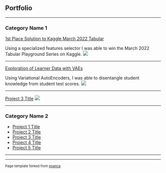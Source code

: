 ## Portfolio

---

### Category Name 1 

[1st Place Solution to Kaggle March 2022 Tabular](https://github.com/Ottpocket/March-2022-1st-Place-Solution)

Using a specialized features selector I was able to win the March 2022 Tabular Playground Series on Kaggle.
<img src="images/dummy_thumbnail.jpg?raw=true"/>

---
[Exploration of Learner Data with VAEs](https://github.com/Ottpocket/Exploration-of-Learner-Data-with-VAEs)

Using Variational AutoEncoders, I was able to disentangle student knowledge from student test scores.
<img src="images/dummy_thumbnail.jpg?raw=true"/>

---
[Project 3 Title](http://example.com/)
<img src="images/dummy_thumbnail.jpg?raw=true"/>

---

### Category Name 2

- [Project 1 Title](http://example.com/)
- [Project 2 Title](http://example.com/)
- [Project 3 Title](http://example.com/)
- [Project 4 Title](http://example.com/)
- [Project 5 Title](http://example.com/)

---




---
<p style="font-size:11px">Page template forked from <a href="https://github.com/evanca/quick-portfolio">evanca</a></p>
<!-- Remove above link if you don't want to attibute -->
